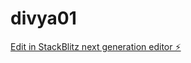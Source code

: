# divya01

[Edit in StackBlitz next generation editor ⚡️](https://stackblitz.com/~/github.com/Dilshad-shaik-14/divya01)